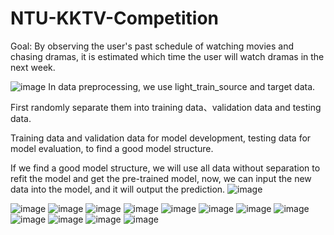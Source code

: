 # NTU-KKTV-Competition

Goal: By observing the user's past schedule of watching movies and chasing dramas, it is estimated which time the user will watch dramas in the next week.

![image](https://github.com/simple10304/NTU-KKTV-Competition/assets/131461394/a51dda2d-6fa1-449c-ac7b-e2f6d2716cb8)
In data preprocessing, we use light_train_source and target data.

First randomly separate them into training data、validation data and testing data.

Training data and validation data for model development, testing data for model evaluation, to find a good model structure.

If we find a good model structure, we will use all data without separation to refit the model and get the pre-trained model, now, we can input the new data into the model, and it will output the prediction.
![image](https://github.com/simple10304/NTU-KKTV-Competition/assets/131461394/977b3f43-a88a-4599-9ab5-db30dbe63fd6)

![image](https://github.com/simple10304/NTU-KKTV-Competition/assets/131461394/1bc3482c-8c81-483b-a86b-becc943a3e85)
![image](https://github.com/simple10304/NTU-KKTV-Competition/assets/131461394/0a7af893-d556-42bd-b484-ac213d982d8d)
![image](https://github.com/simple10304/NTU-KKTV-Competition/assets/131461394/974203e7-1dbe-42df-b8c8-6bdeafbf8f7e)
![image](https://github.com/simple10304/NTU-KKTV-Competition/assets/131461394/23afb47a-0660-4625-9a0a-68f64937a359)
![image](https://github.com/simple10304/NTU-KKTV-Competition/assets/131461394/27bce22d-eec3-491e-94c3-6432d3d20635)
![image](https://github.com/simple10304/NTU-KKTV-Competition/assets/131461394/f5e85b8a-ab47-41ea-bf9c-9d7e4ad619af)
![image](https://github.com/simple10304/NTU-KKTV-Competition/assets/131461394/a48e1b99-a3bc-4299-ba36-716113e85c98)
![image](https://github.com/simple10304/NTU-KKTV-Competition/assets/131461394/10fd7d8d-0ee1-44c8-9fb6-b493bcf189d6)
![image](https://github.com/simple10304/NTU-KKTV-Competition/assets/131461394/a8e98293-9a43-49df-ba7c-16abd4f40491)
![image](https://github.com/simple10304/NTU-KKTV-Competition/assets/131461394/254e1653-1bdd-4a74-bd2e-e838dcead0e4)
![image](https://github.com/simple10304/NTU-KKTV-Competition/assets/131461394/119403a9-5967-4d4f-b018-06c08f080064)
![image](https://github.com/simple10304/NTU-KKTV-Competition/assets/131461394/4fa7ce84-35ff-48b2-9fbd-717a3b75f952)


